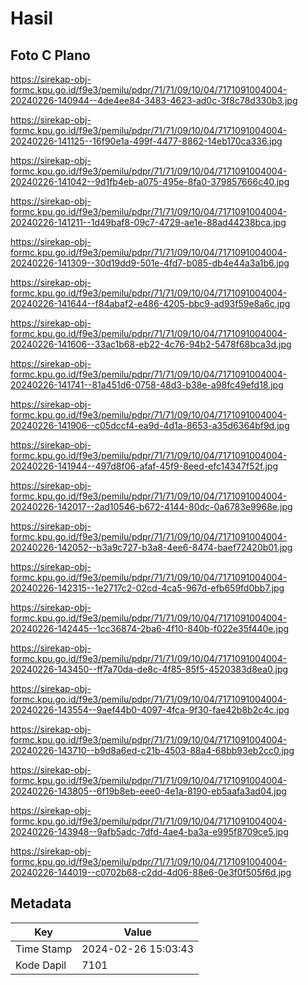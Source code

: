 # Hasil

## Foto C Plano

https://sirekap-obj-formc.kpu.go.id/f9e3/pemilu/pdpr/71/71/09/10/04/7171091004004-20240226-140944--4de4ee84-3483-4623-ad0c-3f8c78d330b3.jpg

https://sirekap-obj-formc.kpu.go.id/f9e3/pemilu/pdpr/71/71/09/10/04/7171091004004-20240226-141125--16f90e1a-499f-4477-8862-14eb170ca336.jpg

https://sirekap-obj-formc.kpu.go.id/f9e3/pemilu/pdpr/71/71/09/10/04/7171091004004-20240226-141042--9d1fb4eb-a075-495e-8fa0-379857666c40.jpg

https://sirekap-obj-formc.kpu.go.id/f9e3/pemilu/pdpr/71/71/09/10/04/7171091004004-20240226-141211--1d49baf8-09c7-4729-ae1e-88ad44238bca.jpg

https://sirekap-obj-formc.kpu.go.id/f9e3/pemilu/pdpr/71/71/09/10/04/7171091004004-20240226-141309--30d19dd9-501e-4fd7-b085-db4e44a3a1b6.jpg

https://sirekap-obj-formc.kpu.go.id/f9e3/pemilu/pdpr/71/71/09/10/04/7171091004004-20240226-141644--f84abaf2-e486-4205-bbc9-ad93f59e8a6c.jpg

https://sirekap-obj-formc.kpu.go.id/f9e3/pemilu/pdpr/71/71/09/10/04/7171091004004-20240226-141606--33ac1b68-eb22-4c76-94b2-5478f68bca3d.jpg

https://sirekap-obj-formc.kpu.go.id/f9e3/pemilu/pdpr/71/71/09/10/04/7171091004004-20240226-141741--81a451d6-0758-48d3-b38e-a98fc49efd18.jpg

https://sirekap-obj-formc.kpu.go.id/f9e3/pemilu/pdpr/71/71/09/10/04/7171091004004-20240226-141906--c05dccf4-ea9d-4d1a-8653-a35d6364bf9d.jpg

https://sirekap-obj-formc.kpu.go.id/f9e3/pemilu/pdpr/71/71/09/10/04/7171091004004-20240226-141944--497d8f06-afaf-45f9-8eed-efc14347f52f.jpg

https://sirekap-obj-formc.kpu.go.id/f9e3/pemilu/pdpr/71/71/09/10/04/7171091004004-20240226-142017--2ad10546-b672-4144-80dc-0a6783e9968e.jpg

https://sirekap-obj-formc.kpu.go.id/f9e3/pemilu/pdpr/71/71/09/10/04/7171091004004-20240226-142052--b3a9c727-b3a8-4ee6-8474-baef72420b01.jpg

https://sirekap-obj-formc.kpu.go.id/f9e3/pemilu/pdpr/71/71/09/10/04/7171091004004-20240226-142315--1e2717c2-02cd-4ca5-967d-efb659fd0bb7.jpg

https://sirekap-obj-formc.kpu.go.id/f9e3/pemilu/pdpr/71/71/09/10/04/7171091004004-20240226-142445--1cc36874-2ba6-4f10-840b-f022e35f440e.jpg

https://sirekap-obj-formc.kpu.go.id/f9e3/pemilu/pdpr/71/71/09/10/04/7171091004004-20240226-143450--ff7a70da-de8c-4f85-85f5-4520383d8ea0.jpg

https://sirekap-obj-formc.kpu.go.id/f9e3/pemilu/pdpr/71/71/09/10/04/7171091004004-20240226-143554--9aef44b0-4097-4fca-9f30-fae42b8b2c4c.jpg

https://sirekap-obj-formc.kpu.go.id/f9e3/pemilu/pdpr/71/71/09/10/04/7171091004004-20240226-143710--b9d8a6ed-c21b-4503-88a4-68bb93eb2cc0.jpg

https://sirekap-obj-formc.kpu.go.id/f9e3/pemilu/pdpr/71/71/09/10/04/7171091004004-20240226-143805--6f19b8eb-eee0-4e1a-8190-eb5aafa3ad04.jpg

https://sirekap-obj-formc.kpu.go.id/f9e3/pemilu/pdpr/71/71/09/10/04/7171091004004-20240226-143948--9afb5adc-7dfd-4ae4-ba3a-e995f8709ce5.jpg

https://sirekap-obj-formc.kpu.go.id/f9e3/pemilu/pdpr/71/71/09/10/04/7171091004004-20240226-144019--c0702b68-c2dd-4d06-88e6-0e3f0f505f6d.jpg


## Metadata

| Key        | Value               |
| ---------- | ------------------- |
| Time Stamp | 2024-02-26 15:03:43 |
| Kode Dapil | 7101                |



